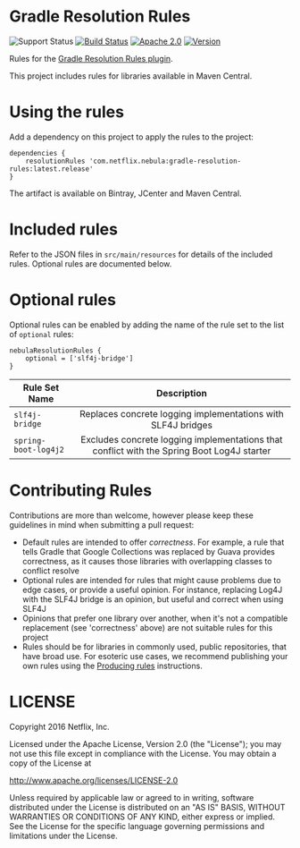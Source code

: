 Gradle Resolution Rules
=======

![Support Status](https://img.shields.io/badge/nebula-supported-brightgreen.svg)
[![Build Status](https://travis-ci.org/nebula-plugins/gradle-resolution-rules.svg?branch=master)](https://travis-ci.org/nebula-plugins/gradle-resolution-rules)
[![Apache 2.0](https://img.shields.io/github/license/nebula-plugins/gradle-metrics-plugin.svg)](http://www.apache.org/licenses/LICENSE-2.0)
[![Version](https://img.shields.io/bintray/v/nebula/gradle-plugins/gradle-resolution-rules.svg)](https://bintray.com/nebula/gradle-plugins/gradle-resolution-rules)

Rules for the [Gradle Resolution Rules plugin](https://github.com/nebula-plugins/gradle-resolution-rules-plugin).

This project includes rules for libraries available in Maven Central.

# Using the rules

Add a dependency on this project to apply the rules to the project:

    dependencies {
        resolutionRules 'com.netflix.nebula:gradle-resolution-rules:latest.release'
    }

The artifact is available on Bintray, JCenter and Maven Central.

# Included rules

Refer to the JSON files in `src/main/resources` for details of the included rules. Optional rules are documented below.

# Optional rules

Optional rules can be enabled by adding the name of the rule set to the list of `optional` rules:

    nebulaResolutionRules {
        optional = ['slf4j-bridge']
    }

| Rule Set Name | Description   |
| ------------- |:-------------:|
| `slf4j-bridge` | Replaces concrete logging implementations with SLF4J bridges |
| `spring-boot-log4j2` | Excludes concrete logging implementations that conflict with the Spring Boot Log4J starter |

# Contributing Rules

Contributions are more than welcome, however please keep these guidelines in mind when submitting a pull request:

- Default rules are intended to offer _correctness_. For example, a rule that tells Gradle that Google Collections was replaced by Guava provides correctness, as it causes those libraries with overlapping classes to conflict resolve
- Optional rules are intended for rules that might cause problems due to edge cases, or provide a useful opinion. For instance, replacing Log4J with the SLF4J bridge is an opinion, but useful and correct when using SLF4J
- Opinions that prefer one library over another, when it's not a compatible replacement (see 'correctness' above) are not suitable rules for this project
- Rules should be for libraries in commonly used, public repositories, that have broad use. For esoteric use cases, we recommend publishing your own rules using the [Producing rules](https://github.com/nebula-plugins/gradle-resolution-rules-plugin#producing-rules) instructions.

LICENSE
=======

Copyright 2016 Netflix, Inc.

Licensed under the Apache License, Version 2.0 (the "License");
you may not use this file except in compliance with the License.
You may obtain a copy of the License at

<http://www.apache.org/licenses/LICENSE-2.0>

Unless required by applicable law or agreed to in writing, software
distributed under the License is distributed on an "AS IS" BASIS,
WITHOUT WARRANTIES OR CONDITIONS OF ANY KIND, either express or implied.
See the License for the specific language governing permissions and
limitations under the License.
